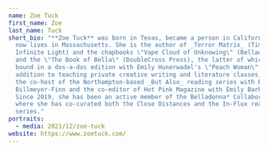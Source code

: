 ```yaml
---
name: Zoe Tuck
first_name: Zoe
last_name: Tuck
short_bio: "**Zoe Tuck** was born in Texas, became a person in California, and
  now lives in Massachusetts. She is the author of _Terror Matrix_ (Timeless,
  Infinite Light) and the chapbooks \"Vape Cloud of Unknowing\" (Belladonna*)
  and the \"The Book of Bella\" (DoubleCross Press), the latter of which is
  bound in a dos-a-dos edition with Emily Hunerwadel's \"Peach Woman\". In
  addition to teaching private creative writing and literature classes, Zoe is
  the co-host of the Northampton-based _But Also_ reading series with Britt
  Billmeyer-Finn and the co-editor of Hot Pink Magazine with Emily Bark Brown.
  Since 2019, she has been an active member of the Belladonna* Collaborative,
  where she has co-curated both the Close Distances and the In-Flux reading
  series."
portraits:
  - media: 2021/12/zoe-tuck
website: https://www.zoetuck.com/
---
```

